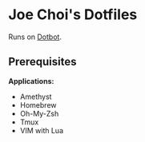 Joe Choi's Dotfiles
=================

Runs on [Dotbot][dotbot].

Prerequisites
-----------
**Applications:**
* Amethyst
* Homebrew
* Oh-My-Zsh
* Tmux
* VIM with Lua

[dotbot]: https://github.com/anishathalye/dotbot
